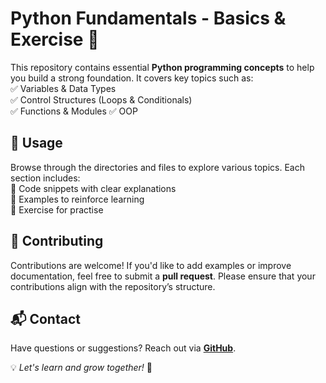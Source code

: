 # Python Fundamentals - Basics & Exercise 🐍  

This repository contains essential **Python programming concepts** to help you build a strong foundation. It covers key topics such as:  
✅ Variables & Data Types  
✅ Control Structures (Loops & Conditionals)  
✅ Functions & Modules 
✅ OOP

## 🚀 Usage  

Browse through the directories and files to explore various topics. Each section includes:  
📌 Code snippets with clear explanations  
📌 Examples to reinforce learning  
📌 Exercise for practise


## 🤝 Contributing  

Contributions are welcome! If you'd like to add examples or improve documentation, feel free to submit a **pull request**. Please ensure that your contributions align with the repository’s structure.  

 
## 📬 Contact  

Have questions or suggestions? Reach out via **[GitHub](https://github.com/rishee-05)**.  

💡 *Let's learn and grow together!* 🚀  
